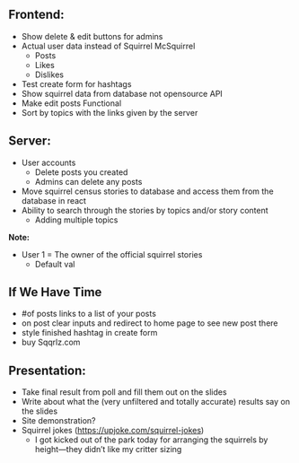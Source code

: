 ## **Frontend:**

-   Show delete & edit buttons for admins
-   Actual user data instead of Squirrel McSquirrel
    - Posts
    - Likes
    - Dislikes
-   Test create form for hashtags
-   Show squirrel data from database not opensource API
-   Make edit posts Functional
-   Sort by topics with the links given by the server

## **Server:**

-   User accounts
    -   Delete posts you created
    -   Admins can delete any posts
-   Move squirrel census stories to database and access them from the database in react
-   Ability to search through the stories by topics and/or story content
    -   Adding multiple topics

**Note:**
-   User 1 = The owner of the official squirrel stories
    - Default val

## **If We Have Time**

-   #of posts links to a list of your posts
-   on post clear inputs and redirect to home page to see new post there
-   style finished hashtag in create form
-   buy Sqqrlz.com

## **Presentation:**

-   Take final result from poll and fill them out on the slides
-   Write about what the (very unfiltered and totally accurate) results say on the slides
-   Site demonstration?
-   Squirrel jokes (https://upjoke.com/squirrel-jokes)
    -   I got kicked out of the park today for arranging the squirrels by height—they didn’t like my critter sizing
